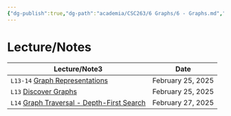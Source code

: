 ```yaml
---
{"dg-publish":true,"dg-path":"academia/CSC263/6 Graphs/6 - Graphs.md","permalink":"/academia/csc-263/6-graphs/6-graphs/","tags":["module","university","cs"],"created":"2025-02-26T02:37:01.404-05:00","updated":"2025-02-26T02:37:12.050-05:00"}
---
```



# Lecture/Notes

<div><table class="dataview table-view-table"><thead class="table-view-thead"><tr class="table-view-tr-header"><th class="table-view-th"><span>Lecture/Note</span><span class="dataview small-text">3</span></th><th class="table-view-th"><span>Date</span></th></tr></thead><tbody class="table-view-tbody"><tr><td><span> <code>L13-14</code> <a data-tooltip-position="top" aria-label="100 Academia/CSC263/6 Graphs/Graph Representations.md" data-href="100 Academia/CSC263/6 Graphs/Graph Representations.md" href="100 Academia/CSC263/6 Graphs/Graph Representations.md" class="internal-link" target="_blank" rel="noopener nofollow">Graph Representations</a></span></td><td>February 25, 2025</td></tr><tr><td><span> <code>L13</code> <a data-tooltip-position="top" aria-label="100 Academia/CSC263/6 Graphs/Discover Graphs.md" data-href="100 Academia/CSC263/6 Graphs/Discover Graphs.md" href="100 Academia/CSC263/6 Graphs/Discover Graphs.md" class="internal-link" target="_blank" rel="noopener nofollow">Discover Graphs</a></span></td><td>February 25, 2025</td></tr><tr><td><span> <code>L14</code> <a data-tooltip-position="top" aria-label="100 Academia/CSC263/6 Graphs/Graph Traversal - Depth-First Search.md" data-href="100 Academia/CSC263/6 Graphs/Graph Traversal - Depth-First Search.md" href="100 Academia/CSC263/6 Graphs/Graph Traversal - Depth-First Search.md" class="internal-link" target="_blank" rel="noopener nofollow">Graph Traversal - Depth-First Search</a></span></td><td>February 27, 2025</td></tr></tbody></table></div>
